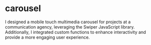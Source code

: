 # carousel
I designed a mobile touch multimedia carousel for projects at a communication agency, leveraging the Swiper JavaScript library. Additionally, I integrated custom functions to enhance interactivity and provide a more engaging user experience.
